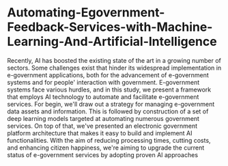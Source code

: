 # Automating-Egovernment-Feedback-Services-with-Machine-Learning-And-Artificial-Intelligence
Recently, AI has boosted the existing state of the art in a growing number of sectors. Some challenges exist that hinder its widespread implementation in e-government applications, both for the advancement of e-government systems and for people' interaction with government. E-government systems face various hurdles, and in this study, we present a framework that employs AI technology to automate and facilitate e-government services. For begin, we'll draw out a strategy for managing e-government data assets and information. This is followed by construction of a set of deep learning models targeted at automating numerous government services. On top of that, we've presented an electronic government platform architecture that makes it easy to build and implement AI functionalities. With the aim of reducing processing times, cutting costs, and enhancing citizen happiness, we're aiming to upgrade the current status of e-government services by adopting proven AI approaches
